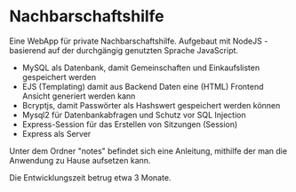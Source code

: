 # Nachbarschaftshilfe

Eine WebApp für private Nachbarschaftshilfe. Aufgebaut mit NodeJS - basierend auf der durchgängig genutzten Sprache JavaScript.

- MySQL als Datenbank, damit Gemeinschaften und Einkaufslisten gespeichert werden
- EJS (Templating) damit aus Backend Daten eine (HTML) Frontend Ansicht generiert werden kann
- Bcryptjs, damit Passwörter als Hashswert gespeichert werden können
- Mysql2 für Datenbankabfragen und Schutz vor SQL Injection
- Express-Session für das Erstellen von Sitzungen (Session)
- Express als Server

Unter dem Ordner "notes" befindet sich eine Anleitung, mithilfe der man die Anwendung zu Hause aufsetzen kann.

Die Entwicklungszeit betrug etwa 3 Monate.
